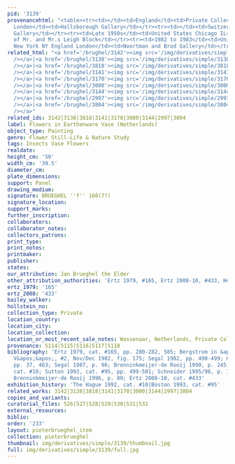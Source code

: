 ```yaml
---
pid: '3139'
provenancehtml: "<table><tr><td></td><td>England</td><td>Private Collection</td></tr><tr><td></td><td>England
  London</td><td>Hallsborough Gallery</td></tr><tr><td></td><td>Switzerland Zürich</td><td>Nathan
  Gallery</td></tr><tr><td>Late 1950s</td><td>United States Chicago IL</td><td>Collection
  of Mr. and Mr.s Leigh Block</td></tr><tr><td>1982 to 1983</td><td>United States
  New York NY England London</td><td>Noortman and Brod Gallery</td></tr></table>"
related_html: "<a href='/brughel/3142'><img src='/img/derivatives/simple/3142/thumbnail.jpg'
  /></a>|<a href='/brughel/3138'><img src='/img/derivatives/simple/3138/thumbnail.jpg'
  /></a>|<a href='/brughel/3818'><img src='/img/derivatives/simple/3818/thumbnail.jpg'
  /></a>|<a href='/brughel/3141'><img src='/img/derivatives/simple/3141/thumbnail.jpg'
  /></a>|<a href='/brughel/3170'><img src='/img/derivatives/simple/3170/thumbnail.jpg'
  /></a>|<a href='/brughel/3000'><img src='/img/derivatives/simple/3000/thumbnail.jpg'
  /></a>|<a href='/brughel/3144'><img src='/img/derivatives/simple/3144/thumbnail.jpg'
  /></a>|<a href='/brughel/2997'><img src='/img/derivatives/simple/2997/thumbnail.jpg'
  /></a>|<a href='/brughel/3804'><img src='/img/derivatives/simple/3804/thumbnail.jpg'
  /></a>"
related_ids: 3142|3138|3818|3141|3170|3000|3144|2997|3804
label: Flowers in Earthenware Vase (Netherlands)
object_type: Painting
genre: Flower Still-Life & Nature Study
tags: Insects Vase Flowers
realdate:
height_cm: '50'
width_cm: '39.5'
diameter_cm:
plate_dimensions:
support: Panel
drawing_medium:
signature: BRUEGHEL ''f'' 160(7?)
signature_location:
support_marks:
further_inscription:
collaborators:
collaborator_notes:
collectors_patrons:
print_type:
print_notes:
printmaker:
publisher:
states:
our_attribution: Jan Brueghel the Elder
other_attribution_authorities: 'Ertz 1979, #165, Ertz 2008-10, #433, Honig database'
ertz_1979: '165'
ertz_2008: '433'
bailey_walker:
hollstein_no:
collection_type: Private
location_country:
location_city:
location_collection:
location_or_most_recent_sale_notes: Wassenaar, Netherlands, Private Collection
provenance: 5114|5115|5116|5117|5118
bibliography: 'Ertz 1979, cat. #165, pp. 280-282, 585; Bergstrom in &apos;&apos;Tableau
  V&apos;&apos;, #2, Nov/Dec 1982, fig. 175; Segal 1982, pp. 490-499; Hairs 1985,
  pp. 37, 463; Segal 1987, p. 96; Brenninkmeijer-de Rooij 1990, p. 245; Hague 1992,
  cat. #10; Sutton 1993, cat. #95, pp. 499-501; Schneider 1995/96, p. 19, fig. 4;
  Brenninkmeijer-de Rooij 1996, p. 80; Ertz 2008-10, cat. #433'
exhibition_history: 'The Hague 1992, cat. #10|Boston 1993, cat. #95'
related_works: 3142|3138|3818|3141|3170|3000|3144|2997|3804
copies_and_variants:
curatorial_files: 526|527|528|529|530|531|532
external_resources:
biblio:
order: '233'
layout: pieterbrueghel_item
collection: pieterbrueghel
thumbnail: img/derivatives/simple/3139/thumbnail.jpg
full: img/derivatives/simple/3139/full.jpg
---
```

